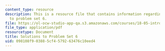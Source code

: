 ```yaml
---
content_type: resource
description: This is a resource file that contains information regarding solutions
  to problem set 6.
file: https://ol-ocw-studio-app-qa.s3.amazonaws.com/courses/18-05-introduction-to-probability-and-statistics-spring-2014/098108f903885cf4579263476c10eed4_MIT18_05S14_ps6_solutions.pdf
file_type: application/pdf
resourcetype: Document
title: Solutions to Problem Set 6
uid: 098108f9-0388-5cf4-5792-63476c10eed4
---
```

